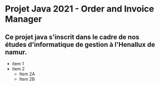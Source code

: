 # Projet Java 2021 - Order and Invoice Manager
## Ce projet java s'inscrit dans le cadre de nos études d'informatique de gestion à l'Henallux de namur. 

* item 1
* item 2
  * Item 2A
  * Item 2B
